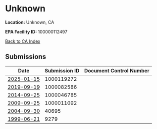 # Unknown

**Location:** Unknown, CA

**EPA Facility ID:** 100000112497

[Back to CA Index](../../index.md)

## Submissions

| Date | Submission ID | Document Control Number |
|------|--------------|-------------------------|
| [2025-01-15](submissions/1000119272.md) | 1000119272 |  |
| [2019-09-19](submissions/1000082586.md) | 1000082586 |  |
| [2014-09-25](submissions/1000046785.md) | 1000046785 |  |
| [2009-09-25](submissions/1000011092.md) | 1000011092 |  |
| [2004-09-30](submissions/40695.md) | 40695 |  |
| [1999-06-21](submissions/9279.md) | 9279 |  |
